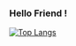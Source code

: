 ### Hello Friend !

[![Top Langs](https://github-readme-stats.vercel.app/api/top-langs/?username=joaopedro116)](https://github.com/anuraghazra/github-readme-stats)
